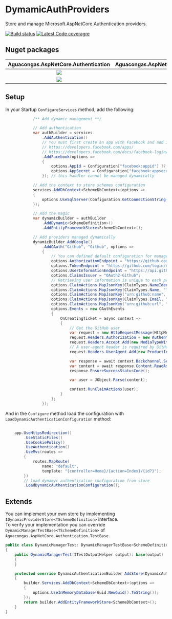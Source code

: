 # DymamicAuthProviders

Store and manage Microsoft.AspNetCore.Authentication providers.

[![Build status](https://ci.appveyor.com/api/projects/status/c92qtam52ughrtv1?svg=true)](https://ci.appveyor.com/project/aguacongas/dymamicauthproviders)
[![Latest Code coveragre](https://aguacongas.github.io/DymamicAuthProviders/latest/badge_linecoverage.svg)](https://aguacongas.github.io/DymamicAuthProviders/latest)

Nuget packages
--------------
|Aguacongas.AspNetCore.Authentication|Aguacongas.AspNetCore.Authentication.EntityFramework|Aguacongas.AspNetCore.Authentication.TestBase|
|:------:|:------:|:------:|
|[![][Aguacongas.AspNetCore.Authentication-badge]][Aguacongas.AspNetCore.Authentication-nuget]|[![][Aguacongas.AspNetCore.Authentication.EntityFramework-badge]][Aguacongas.AspNetCore.Authentication.EntityFramework-nuget]|
|[![][Aguacongas.AspNetCore.Authentication.TestBase-downloadbadge]][Aguacongas.AspNetCore.Authentication.TestBase-nuget]|

[Aguacongas.AspNetCore.Authentication-badge]: https://img.shields.io/nuget/v/Aguacongas.AspNetCore.Authentication.svg
[Aguacongas.AspNetCore.Authentication-downloadbadge]: https://img.shields.io/nuget/dt/Aguacongas.AspNetCore.Authentication.svg
[Aguacongas.AspNetCore.Authentication-nuget]: https://www.nuget.org/packages/Aguacongas.AspNetCore.Authentication/

[Aguacongas.AspNetCore.Authentication.EntityFramework-badge]: https://img.shields.io/nuget/v/Aguacongas.AspNetCore.Authentication.EntityFramework.svg
[Aguacongas.AspNetCore.Authentication.EntityFramework-downloadbadge]: https://img.shields.io/nuget/dt/Aguacongas.AspNetCore.Authentication.EntityFramework.svg
[Aguacongas.AspNetCore.Authentication.EntityFramework-nuget]: https://www.nuget.org/packages/Aguacongas.AspNetCore.Authentication.EntityFramework/

[Aguacongas.AspNetCore.Authentication.TestBase-badge]: https://img.shields.io/nuget/v/Aguacongas.AspNetCore.Authentication.TestBase.svg
[Aguacongas.AspNetCore.Authentication.TestBase-downloadbadge]: https://img.shields.io/nuget/dt/Aguacongas.AspNetCore.Authentication.TestBase.svg
[Aguacongas.AspNetCore.Authentication.TestBase-nuget]: https://www.nuget.org/packages/Aguacongas.AspNetCore.Authentication.TestBase/

## Setup

In your Startup `ConfigureServices` method, add the following:

``` csharp
            /** Add dynamic management **/

            // Add authentication
            var authBuilder = services
                .AddAuthentication()
                // You must first create an app with Facebook and add its ID and Secret to your user-secrets.
                // https://developers.facebook.com/apps/
                // https://developers.facebook.com/docs/facebook-login/manually-build-a-login-flow#login
                .AddFacebook(options =>
                {
                    options.AppId = Configuration["facebook:appid"] ?? "not set";
                    options.AppSecret = Configuration["facebook:appsecret"] ?? "not set";
                }); // this handler cannot be managed dynamically

            // Add the context to store schemes configuration
            services.AddDbContext<SchemeDbContext>(options =>
            {
                options.UseSqlServer(Configuration.GetConnectionString("Default"));
            }); 

            // Add the magic
            var dynamicBuilder = authBuilder
                .AddDynamic<SchemeDefinition>()
                .AddEntityFrameworkStore<SchemeDbContext>();

            // Add providers managed dynamically
            dynamicBuilder.AddGoogle()
                .AddOAuth("Github", "Github", options =>
                {
                    // You can defined default configuration for managed handlers.
                    options.AuthorizationEndpoint = "https://github.com/login/oauth/authorize";
                    options.TokenEndpoint = "https://github.com/login/oauth/access_token";
                    options.UserInformationEndpoint = "https://api.github.com/user";
                    options.ClaimsIssuer = "OAuth2-Github";
                    // Retrieving user information is unique to each provider.
                    options.ClaimActions.MapJsonKey(ClaimTypes.NameIdentifier, "id");
                    options.ClaimActions.MapJsonKey(ClaimTypes.Name, "login");
                    options.ClaimActions.MapJsonKey("urn:github:name", "name");
                    options.ClaimActions.MapJsonKey(ClaimTypes.Email, "email", ClaimValueTypes.Email);
                    options.ClaimActions.MapJsonKey("urn:github:url", "url");
                    options.Events = new OAuthEvents
                    {
                        OnCreatingTicket = async context =>
                        {
                            // Get the GitHub user
                            var request = new HttpRequestMessage(HttpMethod.Get, context.Options.UserInformationEndpoint);
                            request.Headers.Authorization = new AuthenticationHeaderValue("Bearer", context.AccessToken);
                            request.Headers.Accept.Add(new MediaTypeWithQualityHeaderValue("application/json"));
                            // A user-agent header is required by GitHub. See (https://developer.github.com/v3/#user-agent-required)
                            request.Headers.UserAgent.Add(new ProductInfoHeaderValue("DynamicAuthProviders-sample", "1.0.0"));

                            var response = await context.Backchannel.SendAsync(request, context.HttpContext.RequestAborted);
                            var content = await response.Content.ReadAsStringAsync();
                            response.EnsureSuccessStatusCode();

                            var user = JObject.Parse(content);

                            context.RunClaimActions(user);
                        }
                    };
                }); 

```

And in the `Configure` method load the configuration with `LoadDynamicAuthenticationConfiguration` method:

``` csharp

    app.UseHttpsRedirection()
        .UseStaticFiles()
        .UseCookiePolicy()
        .UseAuthentication()
        .UseMvc(routes =>
        {
            routes.MapRoute(
                name: "default",
                template: "{controller=Home}/{action=Index}/{id?}");
        })
        // load dynamyc authentication configuration from store
        .LoadDynamicAuthenticationConfiguration();

```

## Extends

You can implement your own store by implementing `IDynamicProviderStore<TSchemeDefinition>` interface.  
To verify your implementation you can override `DynamicManagerTestBase<TSchemeDefinition>` of `Aguacongas.AspNetCore.Authentication.TestBase`.

``` csharp
public class DynamicManagerTest: DynamicManagerTestBase<SchemeDefinition>
{
    public DynamicManagerTest(ITestOutputHelper output): base(output)
    {
    }

    protected override DynamicAuthenticationBuilder AddStore(DynamicAuthenticationBuilder builder)
    {
        builder.Services.AddDbContext<SchemeDbContext>(options =>
        {
            options.UseInMemoryDatabase(Guid.NewGuid().ToString());
        });
        return builder.AddEntityFrameworkStore<SchemeDbContext>();
    }
}
```